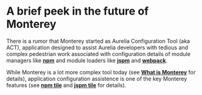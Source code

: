 # A brief peek in the future of Monterey

There is a rumor that Monterey started as Aurelia Configuration Tool (aka ACT), application designed to assist Aurelia developers with tedious and complex pedestrian work associated with configuration details of module managers like **[npm](https://www.npmjs.com/)** and module loaders like **[jspm](http://jspm.io/)** and **[webpack](http://webpack.github.io/docs/)**.

While Monterey is a lot more complex tool today (see **[What is Monterey](../introduction/what_is_monterey.html)** for details), application configuration assistence is one of the key Monterey features (see **[npm tile]()** and **[jspm tile]()** for details).

